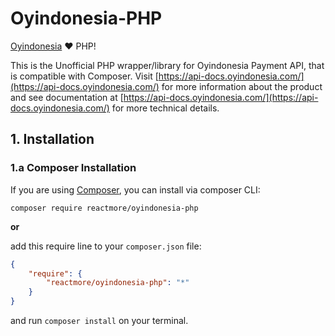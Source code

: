 Oyindonesia-PHP
===============


[Oyindonesia](https://github.com/reactmore) :heart: PHP!

This is the Unofficial PHP wrapper/library for Oyindonesia Payment API, that is compatible with Composer. Visit [https://api-docs.oyindonesia.com/](https://api-docs.oyindonesia.com/) for more information about the product and see documentation at [https://api-docs.oyindonesia.com/](https://api-docs.oyindonesia.com/) for more technical details.

## 1. Installation

### 1.a Composer Installation

If you are using [Composer](https://getcomposer.org), you can install via composer CLI:

```
composer require reactmore/oyindonesia-php
```

**or**

add this require line to your `composer.json` file:

```json
{
    "require": {
        "reactmore/oyindonesia-php": "*"
    }
}
```

and run `composer install` on your terminal.

